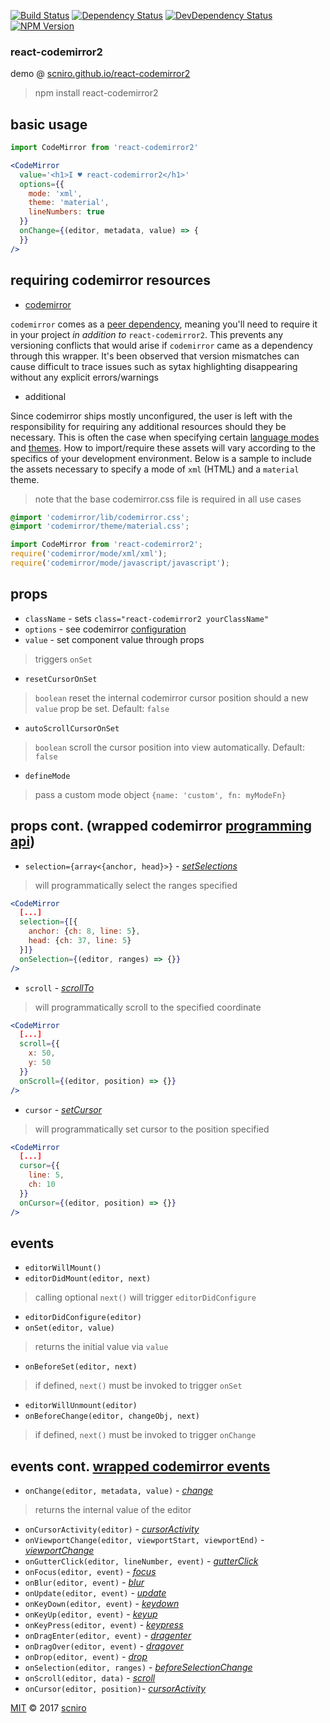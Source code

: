 [![Build Status](https://travis-ci.org/scniro/react-codemirror2.svg?branch=master)](https://travis-ci.org/scniro/react-codemirror2)
[![Dependency Status](https://img.shields.io/david/scniro/react-codemirror2.svg?label=deps&style=flat-square)](https://david-dm.org/scniro/react-codemirror2)
[![DevDependency Status](https://img.shields.io/david/dev/scniro/react-codemirror2.svg?label=devDeps&style=flat-square)](https://david-dm.org/scniro/react-codemirror2#info=devDependencies)
[![NPM Version](https://img.shields.io/npm/v/react-codemirror2.svg?style=flat-square)](https://www.npmjs.com/package/react-codemirror2)

### react-codemirror2

demo @ [scniro.github.io/react-codemirror2](https://scniro.github.io/react-codemirror2/)

> npm install react-codemirror2

## basic usage
```jsx
import CodeMirror from 'react-codemirror2'

<CodeMirror
  value='<h1>I ♥ react-codemirror2</h1>'
  options={{
    mode: 'xml',
    theme: 'material',
    lineNumbers: true
  }}
  onChange={(editor, metadata, value) => {
  }}
/>
```

## requiring codemirror resources

- [codemirror](https://www.npmjs.com/package/codemirror)

`codemirror` comes as a [peer dependency](https://nodejs.org/en/blog/npm/peer-dependencies/), meaning you'll need to require it in your project _in addition to_ `react-codemirror2`. This prevents any versioning conflicts that would arise if `codemirror` came as a dependency through this wrapper. It's been observed that version mismatches can cause difficult to trace issues such as sytax highlighting disappearing without any explicit errors/warnings

- additional

Since codemirror ships mostly unconfigured, the user is left with the responsibility for requiring any additional resources should they be necessary. This is often the case when specifying certain [language modes]() and [themes](). How to import/require these assets will vary according to the specifics of your development environment. Below is a sample to include the assets necessary to specify a mode of `xml` (HTML) and a `material` theme.

> note that the base codemirror.css file is required in all use cases

```css
@import 'codemirror/lib/codemirror.css';
@import 'codemirror/theme/material.css';
```

```jsx
import CodeMirror from 'react-codemirror2';
require('codemirror/mode/xml/xml');
require('codemirror/mode/javascript/javascript');
```

## props

- `className` - sets `class="react-codemirror2 yourClassName"`
- `options` - see codemirror [configuration](https://codemirror.net/doc/manual.html#config)
- `value` - set component value through props
> triggers `onSet`
- `resetCursorOnSet`
> `boolean` reset the internal codemirror cursor position should a new `value` prop be set. Default: `false`
- `autoScrollCursorOnSet`
> `boolean` scroll the cursor position into view automatically. Default: `false`
- `defineMode`
> pass a custom mode object `{name: 'custom', fn: myModeFn}`

## props cont. (wrapped codemirror [programming api](https://codemirror.net/doc/manual.html#api))

- `selection={array<{anchor, head}>}` - *[setSelections](https://codemirror.net/doc/manual.html#setSelections)*
> will programmatically select the ranges specified
```jsx
<CodeMirror
  [...]
  selection={[{
    anchor: {ch: 8, line: 5},
    head: {ch: 37, line: 5}
  }]}
  onSelection={(editor, ranges) => {}}
/>
```
- `scroll` - *[scrollTo](https://codemirror.net/doc/manual.html#scrollTo)*
> will programmatically scroll to the specified coordinate
```jsx
<CodeMirror
  [...]
  scroll={{
    x: 50,
    y: 50
  }}
  onScroll={(editor, position) => {}}
/>
```
- `cursor` - *[setCursor](https://codemirror.net/doc/manual.html#setCursor)*
> will programmatically set cursor to the position specified
```jsx
<CodeMirror
  [...]
  cursor={{
    line: 5,
    ch: 10
  }}
  onCursor={(editor, position) => {}}
/>
```

## events

- `editorWillMount()`
- `editorDidMount(editor, next)`
> calling optional `next()` will trigger `editorDidConfigure`
- `editorDidConfigure(editor)`
- `onSet(editor, value)`
> returns the initial value via `value`
- `onBeforeSet(editor, next)`
> if defined, `next()` must be invoked to trigger `onSet`
- `editorWillUnmount(editor)`
- `onBeforeChange(editor, changeObj, next)`
> if defined, `next()` must be invoked to trigger `onChange`

## events cont. [wrapped codemirror events](https://codemirror.net/doc/manual.html#events)

- `onChange(editor, metadata, value)` - *[change](https://codemirror.net/doc/manual.html#event_change)*
> returns the internal value of the editor
- `onCursorActivity(editor)` - *[cursorActivity](https://codemirror.net/doc/manual.html#event_cursorActivity)*
- `onViewportChange(editor, viewportStart, viewportEnd)` - *[viewportChange](https://codemirror.net/doc/manual.html#event_viewportChange)*
- `onGutterClick(editor, lineNumber, event)` - *[gutterClick](https://codemirror.net/doc/manual.html#event_gutterClick)*
- `onFocus(editor, event)` - *[focus](https://codemirror.net/doc/manual.html#event_focus)*
- `onBlur(editor, event)` - *[blur](https://codemirror.net/doc/manual.html#event_blur)*
- `onUpdate(editor, event)` - *[update](https://codemirror.net/doc/manual.html#event_update)*
- `onKeyDown(editor, event)` - *[keydown](https://codemirror.net/doc/manual.html#event_dom)*
- `onKeyUp(editor, event)` - *[keyup](https://codemirror.net/doc/manual.html#event_dom)*
- `onKeyPress(editor, event)` - *[keypress](https://codemirror.net/doc/manual.html#event_dom)*
- `onDragEnter(editor, event)` - *[dragenter](https://codemirror.net/doc/manual.html#event_dom)*
- `onDragOver(editor, event)` - *[dragover](https://codemirror.net/doc/manual.html#event_dom)*
- `onDrop(editor, event)` - *[drop](https://codemirror.net/doc/manual.html#event_dom)*
- `onSelection(editor, ranges)` - *[beforeSelectionChange](https://codemirror.net/doc/manual.html#event_doc_beforeSelectionChange)*
- `onScroll(editor, data)` - *[scroll](https://codemirror.net/doc/manual.html#event_scroll)*
- `onCursor(editor, position)`- *[cursorActivity](https://codemirror.net/doc/manual.html#event_doc_cursorActivity)*

[MIT](./LICENSE) © 2017 [scniro](https://github.com/scniro)